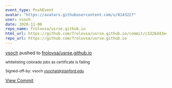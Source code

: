 ```yaml
---
event_type: PushEvent
avatar: "https://avatars.githubusercontent.com/u/814322?"
user: vsoch
date: 2020-11-06
repo_name: frolovsa/usrse.github.io
html_url: https://github.com/frolovsa/usrse.github.io/commit/c3326d43e4dadc446be1e545de40961ca2bf9cb7
repo_url: https://github.com/frolovsa/usrse.github.io
---
```


<a href='https://github.com/vsoch' target='_blank'>vsoch</a> pushed to <a href='https://github.com/frolovsa/usrse.github.io' target='_blank'>frolovsa/usrse.github.io</a>

<small>whitelisting colorado jobs as certificate is failing

Signed-off-by: vsoch <vsochat@stanford.edu></small>

<a href='https://github.com/frolovsa/usrse.github.io/commit/c3326d43e4dadc446be1e545de40961ca2bf9cb7' target='_blank'>View Commit</a>